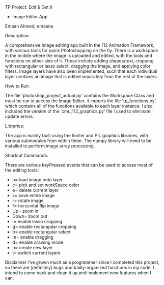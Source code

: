 TP Project: Edit & Get it

- Image Editor App

Emaan Ahmed, emaana

Description: 

A comprehensive image editing app built in the 112 Animation Framework, with various tools for quick Photoshopping on the fly. There is a workspace in the middle where the image is uploaded and edited, with the tools and functions on either side of it. These include adding shapes/text, cropping with rectangular or lasso select, dragging the image, and applying color filters. Image layers have also been implemented, such that each individual layer contains an image that is edited separately from the rest of the layers.


How to Run:

The file 'photoshop_project_actual.py' contains the Workspace Class and must be run to access the Image Editor. It imports the file 'tp_functions.py', which contains all of the functions available to each layer instance. I also included the version of the 'cmu_112_graphics.py' file I used to eliminate update errors.

Libraries:

The app is mainly built using the tkinter and PIL graphics libraries, with various submodules from within them. The numpy library will need to be installed to perform image array processing.


Shortcut Commands:

There are various keyPressed events that can be used to access most of the editing tools:

- u= load image onto layer
- c= pick and set workSpace color
- e= delete current layer
- s= save entire image
- r= rotate image
- f= horizontal flip image
- Up= zoom in
- Down= zoom out
- l= enable lasso cropping
- g= enable rectangular cropping
- b= enable rectangular select
- m= enable dragging
- d= enable drawing mode
- n= create new layer
- t= switch current layers

Disclaimer
I've grown much as a programmer since I completed this project, so there are (definitely) bugs and badly-organized functions in my code. I intend to come back and clean it up and implement new features when I can.
